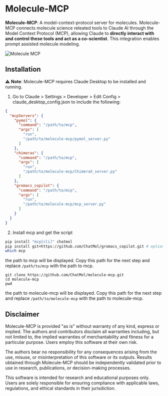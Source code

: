 # Molecule-MCP
**Molecule-MCP**: A model-context-protocol server for molecules.
Molecule-MCP connects molecule science releated tools to Claude AI through the Model Context Protocol (MCP), allowing Claude to **directly interact with and control these tools and act as a co-scientist**. This integration enables prompt assisted molecule modeling.

![Molecule MCP](./assets/chimerax.jpg)

## Installation
⚠️ **Note**: Molecule-MCP requires Claude Desktop to be installed and running.
1. Go to Claude > Settings > Developer > Edit Config > claude_desktop_config.json to include the following:
```json
{
  "mcpServers": {
    "pymol": {
      "command": "/path/to/mcp",
      "args": [
        "run",
        "/path/to/molecule-mcp/pymol_server.py"
      ]
    },
    "chimerax": {
      "command": "/path/to/mcp",
      "args": [
        "run",
        "/path/to/molecule-mcp/ChimeraX_server.py"
      ]
    },
    "gromacs_copilot": {
      "command": "/path/to/mcp",
      "args": [
        "run",
        "/path/to/molecule-mcp/mcp_server.py"
      ]
    }
  }
}
```
2. Install mcp and get the script
```bash
pip install "mcp[cli]" chatmol
pip install git+https://github.com/ChatMol/gromacs_copilot.git # optional, for running gromacs_copilot
which mcp
```
the path to mcp will be displayed. Copy this path for the next step and replace `/path/to/mcp` with the path to mcp.
```
git clone https://github.com/ChatMol/molecule-mcp.git
cd molecule-mcp
pwd
```
the path to molecule-mcp will be displayed. Copy this path for the next step and replace `/path/to/molecule-mcp` with the path to molecule-mcp.

## Disclaimer
Molecule-MCP is provided "as is" without warranty of any kind, express or implied. The authors and contributors disclaim all warranties including, but not limited to, the implied warranties of merchantability and fitness for a particular purpose. Users employ this software at their own risk.

The authors bear no responsibility for any consequences arising from the use, misuse, or misinterpretation of this software or its outputs. Results obtained through Molecule-MCP should be independently validated prior to use in research, publications, or decision-making processes.

This software is intended for research and educational purposes only. Users are solely responsible for ensuring compliance with applicable laws, regulations, and ethical standards in their jurisdiction.
